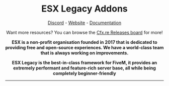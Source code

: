 <h1 align='center'>ESX Legacy Addons</a></h1>
<p align='center'><a href='https://discord.esx-community.org/'>Discord</a> - <a href='https://esx-community.org'>Website</a> - <a href='https://docs.esx-framework.org/en/esx_addons'>Documentation</a></b></h5>

<p align='center'>Want more resources? You can browse the <a href="https://forum.cfx.re/tag/esx">Cfx.re Releases board</a> for more!
<p align='center'><b>ESX is a non-profit organisation founded in 2017 that is dedicated to providing free and open-source experiences. We have a world-class team that is always working on improvements.</b></p>
<p align='center'><b>ESX Legacy is the best-in-class framework for FiveM, it provides an extremely performant and feature-rich server base, all while being completely beginner-friendly</b></p>

<hr>
